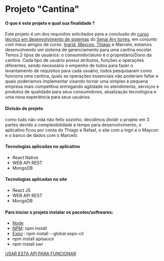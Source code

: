 
# Projeto  "Cantina"
<h4>O que é este projeto e qual sua finalidade ?  </h4>
 Este projeto é um dos requisitos solicitados para a conclusão do <a href="https://santoamaro.sp.senai.br/curso/85566/112/tecnico-de-desenvolvimento-de-sistemas">curso técnico em desenvolvimento de sistemas</a>
 do <a href="https://santoamaro.sp.senai.br/">Senai Ary torres</a>,
 em conjunto com meus amigos de curso: <a href="https://github.com/ingrideme">Ingrid</a>,<a href="https://github.com/AMaycon"> Maycon</a>,<a href="https://github.com/Asusot"> Thiago</a> e Marcelo, estamos desenvolvendo um sistema de gerenciamento para uma cantina escolar.
 Temos 2 tipos de usuários: o consumidor/aluno e o propretário/Dono da cantina.
 Cada tipo de usuário possui atributos, funções e operações diferentes, sendo necessário o empenho de todos para fazer o levantamento de requisitos para cada usuário,
  todos pesquisaram como funciona uma cantina, quais as operações essenciais não poderiam faltar e quais poderiamos implementar visando tornar uma simples e pequena empresa mais
  competitiva entregando agilidade no atendimento, serviços e produtos de qualidade para seus consumidores, atualização tecnológica e  uma nova experiência para seus usuários. 
  
  <h4>Divisão do projeto</h4>
  <p>como tudo não vida não feito sozinho, decidimos dividir o projeto em 3 partes devido a complexibilidade e tempo para desenvolvimento, o aplicativo ficou por conta do Thiago e Rafael, o site com a Ingri e o Maycon e o banco de dados com o Marcelo.
 <h4> Tecnologias aplicadas no aplicativo </h4>
 <ul>
  <li>React Native</li>
  <li>WEB API REST</li>
  <li>MongoDB</li>
 </ul>

 <h4> Tecnologias aplicadas no site </h4>
 <ul>
  <li>React JS</li>
  <li>WEB API REST</li>
  <li>MongoDB</li>
 </ul>
 <h4> Para iniciar o projeto instalar os pacotes/softwares:</h4>
 <ul>
 <li><a href="https://nodejs.org/en/download/">Node</a></li>
 <li><a href="https://www.npmjs.com/get-npm">NPM</a>: npm install </li>
 <li><a href="https://docs.expo.io/">Expo</a> : npm install --global expo-cli </li>
<li> npm install apisauce</li>
 <li>npm install swr</li>
 </ul>
<a href="https://github.com/rafael-conrado/api-canteena">  USAR  ESTA API PARA FUNCIONAR</a>
